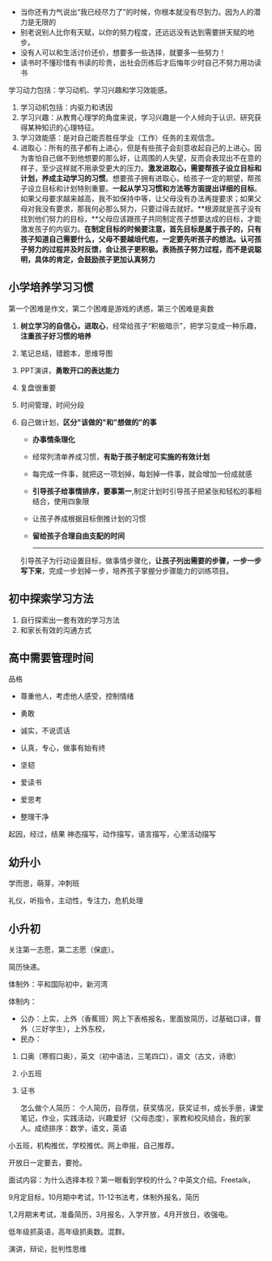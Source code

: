 - 当你还有力气说出“我已经尽力了”的时候，你根本就没有尽到力。因为人的潜力是无限的
- 别老说别人比你有天赋，以你的努力程度，还远远没有达到需要拼天赋的地步。
- 没有人可以和生活讨价还价，想要多一些选择，就要多一些努力！
- 读书时不懂珍惜有书读的珍贵，出社会历练后才后悔年少时自己不努力用功读书



学习动力包括：学习动机、学习兴趣和学习效能感。

1. 学习动机包括：内驱力和诱因
2. 学习兴趣：从教育心理学的角度来说，学习兴趣是一个人倾向于认识、研究获得某种知识的心理特征。
3. 学习效能感：是对自己能否胜任学业（工作）任务的主观信念。
4. 进取心：所有的孩子都有上进心，但是有些孩子会刻意收起自己的上进心。因为害怕自己做不到他想要的那么好，让周围的人失望，反而会表现出不在意的样子，至少这样就不用承受更大的压力。**激发进取心，需要帮孩子设立目标和计划，养成主动学习的习惯**。想要孩子拥有进取心，给孩子一定的期望，帮孩子设立目标和计划特别重要。**一起从学习习惯和方法等方面提出详细的目标**。如果父母要求越来越高，我不如保持中等，让父母没有办法再提要求；如果父母对我没有要求，那我何必那么努力，只要过得去就好。**根源就是孩子没有找到他们努力的目标，**父母应该跟孩子共同制定孩子想要达成的目标，才能激发孩子的内驱力。**在制定目标的时候要注意，首先目标是属于孩子的，只有孩子知道自己需要什么，父母不要越俎代庖，一定要先听孩子的想法。认可孩子努力的过程并及时反馈，会让孩子更积极。表扬孩子努力过程，而不是说聪明，具体的肯定，会鼓励孩子更加认真努力**



## 小学培养学习习惯

第一个困难是作文，第二个困难是游戏的诱惑，第三个困难是奥数

1. **树立学习的自信心，进取心**，经常给孩子“积极暗示”，把学习变成一种乐趣，**注重孩子好习惯的培养**

2. 笔记总结，错题本，思维导图

3. PPT演讲，**勇敢开口的表达能力**

4. 复盘很重要

5. 时间管理，时间分段

6. 自己做计划，**区分"该做的"和"想做的"的事**

   - **办事情条理化**

   - 经常列清单养成习惯，**有助于孩子制定可实施的有效计划**

   - 每完成一件事，就把这一项划掉，每划掉一件事，就会增加一份成就感

   - **引导孩子给事情排序，要事第一**,制定计划时引导孩子把紧张和轻松的事相结合，使用四象限

   - 让孩子养成根据目标倒推计划的习惯

   - **留给孩子合理自由支配的时间**

     ****

   引导孩子为行动设置目标，做事情步骤化，**让孩子列出需要的步骤，一步一步写下来**，完成一步划掉一步，培养孩子掌握分步骤能力的训练项目。

   

## 初中探索学习方法

1. 自行探索出一套有效的学习方法
2. 和家长有效的沟通方式

## 高中需要管理时间



品格

- 尊重他人，考虑他人感受，控制情绪

- 勇敢

- 诚实，不说谎话

- 认真，专心，做事有始有终

- 坚韧

- 爱读书

- 爱思考

- 整理干净

  

起因，经过，结果
神态描写，动作描写，语言描写，心里活动描写

## 幼升小

学而思，萌芽，冲刺班

礼仪，听指令，主动性，专注力，危机处理

## 小升初

关注第一志愿，第二志愿（保底）。

简历快递。

体制外：平和国际初中，新河湾

体制内：

- 公办：上实，上外（香蕉班）网上下表格报名，里面放简历，过基础口译，普外（三好学生），上外东校，
- 民办：

1. 口奥（寒假口奥），英文（初中语法，三笔四口），语文（古文，诗歌）

2. 小五班

3. 证书

   怎么做个人简历： 个人简历，自荐信，获奖情况，获奖证书，成长手册，课堂笔记，作业，实践活动，兴趣爱好（父母态度），家教和校风结合，我的家人。成绩排序：数学，语文，英语

小五班，机构推优，学校推优。网上申报，自己推荐。

开放日一定要去，要抢。

面试内容：为什么选择本校？第一眼看到学校的什么？中英文介绍。Freetalk，

9月定目标，10月期中考试，11-12书法考，体制外报名，简历

1,2月期末考试，准备简历，3月报名，入学开放，4月开放日，收强电。

低年级抓英语，高年级抓奥数。混群。



演讲，辩论，批判性思维